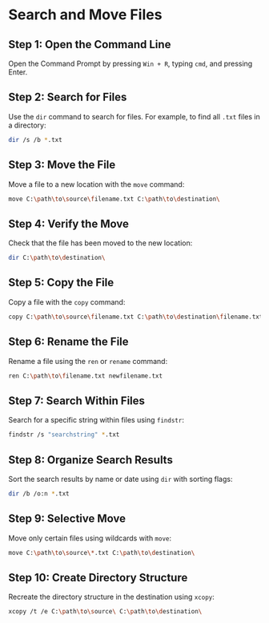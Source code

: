# Search and Move Files

## Step 1: Open the Command Line
Open the Command Prompt by pressing `Win + R`, typing `cmd`, and pressing Enter.

## Step 2: Search for Files
Use the `dir` command to search for files. For example, to find all `.txt` files in a directory:

```bash
dir /s /b *.txt
```

## Step 3: Move the File
Move a file to a new location with the `move` command:

```bash
move C:\path\to\source\filename.txt C:\path\to\destination\
```

## Step 4: Verify the Move
Check that the file has been moved to the new location:

```bash
dir C:\path\to\destination\
```

## Step 5: Copy the File
Copy a file with the `copy` command:

```bash
copy C:\path\to\source\filename.txt C:\path\to\destination\filename.txt
```

## Step 6: Rename the File
Rename a file using the `ren` or `rename` command:

```bash
ren C:\path\to\filename.txt newfilename.txt
```

## Step 7: Search Within Files
Search for a specific string within files using `findstr`:

```bash
findstr /s "searchstring" *.txt
```

## Step 8: Organize Search Results
Sort the search results by name or date using `dir` with sorting flags:

```bash
dir /b /o:n *.txt
```

## Step 9: Selective Move
Move only certain files using wildcards with `move`:

```bash
move C:\path\to\source\*.txt C:\path\to\destination\
```

## Step 10: Create Directory Structure
Recreate the directory structure in the destination using `xcopy`:

```bash
xcopy /t /e C:\path\to\source\ C:\path\to\destination\
```
